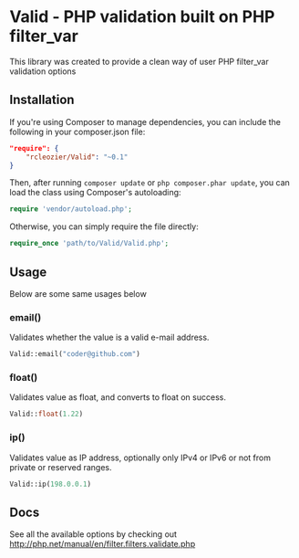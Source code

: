 # Valid -  PHP validation built on PHP filter_var

This library was created to provide a clean way of user PHP filter_var validation options

## Installation
If you're using Composer to manage dependencies, you can include the following in your composer.json file:

```json
"require": {
    "rcleozier/Valid": "~0.1"
}
```
Then, after running `composer update` or `php composer.phar update`, you can
load the class using Composer's autoloading:

```php
require 'vendor/autoload.php';
```

Otherwise, you can simply require the file directly:

```php
require_once 'path/to/Valid/Valid.php';
```

## Usage

Below are some same usages below

### email()

Validates whether the value is a valid e-mail address.

```php
Valid::email("coder@github.com")
```

### float()

Validates value as float, and converts to float on success.

```php
Valid::float(1.22)
```

### ip()

Validates value as IP address, optionally only IPv4 or IPv6 or not from private or reserved ranges.

```php
Valid::ip(198.0.0.1)
```

## Docs

See all the available options by checking out 
http://php.net/manual/en/filter.filters.validate.php

